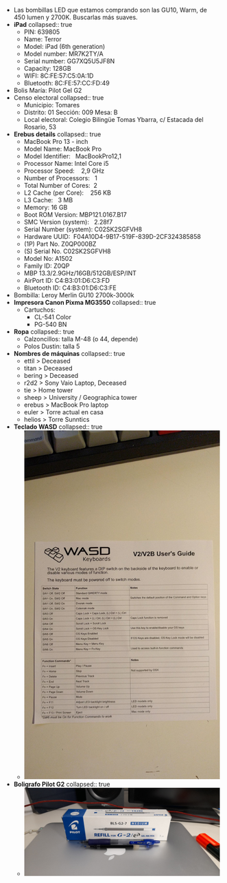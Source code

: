 - Las bombillas LED que estamos comprando son las GU10, Warm, de 450 lumen y 2700K. Buscarlas más suaves.
- **iPad**
  collapsed:: true
	- PIN: 639805
	- Name: Terror
	- Model: iPad (6th generation)
	- Model number: MR7K2TY/A
	- Serial number: GG7XQ5U5JF8N
	- Capacity: 128GB
	- WIFI: 8C:FE:57:C5:0A:1D
	- Bluetooth: 8C:FE:57:CC:FD:49
- Bolis María: Pilot Gel G2
- Censo electoral
  collapsed:: true
	- Municipio: Tomares
	- Distrito: 01 Sección: 009 Mesa: B
	- Local electoral: Colegio Bilingüe Tomas Ybarra, c/ Estacada del Rosario, 53
- **Erebus details**
  collapsed:: true
	- MacBook Pro 13 - inch
	- Model Name: MacBook Pro
	- Model Identifier:   MacBookPro12,1
	- Processor Name: Intel Core i5
	- Processor Speed:    2,9 GHz
	- Number of Processors:   1
	- Total Number of Cores:  2
	- L2 Cache (per Core):    256 KB
	- L3 Cache:   3 MB
	- Memory: 16 GB
	- Boot ROM Version: MBP121.0167.B17
	- SMC Version (system):   2.28f7
	- Serial Number (system): C02SK2SGFVH8
	- Hardware UUID:  F04A10D4-9B17-519F-839D-2CF324385858
	- (1P) Part No. Z0QP000BZ
	- (S) Serial No. C02SK2SGFVH8
	- Model No: A1502
	- Family ID: Z0QP
	- MBP 13.3/2.9GHz/16GB/512GB/ESP/INT
	- AirPort ID: C4:B3:01:D6:C3:FD
	- Bluetooth ID: C4:B3:01:D6:C3:FE
- Bombilla: Leroy Merlin GU10 2700k-3000k
- **Impresora Canon Pixma MG3550**
  collapsed:: true
	- Cartuchos:
		- CL-541 Color
		- PG-540 BN
- **Ropa**
  collapsed:: true
	- Calzoncillos: talla M-48 (o 44, depende)
	- Polos Dustin: talla 5
- **Nombres de máquinas**
  collapsed:: true
	- ettil > Deceased
	- titan > Deceased
	- bering > Deceased
	- r2d2 > Sony Vaio Laptop, Deceased
	- tie > Home tower
	- sheep > University / Geographica tower
	- erebus > MacBook Pro laptop
	- euler > Torre actual en casa
	- helios > Torre Sunntics
- **Teclado WASD**
  collapsed:: true
	- ![wasd.jpg](../assets/wasd_1661895531793_0.jpg)
- **Boligrafo Pilot G2**
  collapsed:: true
	- ![2022-08-17 11.35.21-7.jpg](../assets/2022-08-17_11.35.21-7_1661861252386_0.jpg)
